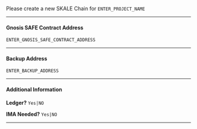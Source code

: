 Please create a new SKALE Chain for `ENTER_PROJECT_NAME`

---
#### Gnosis SAFE Contract Address

`ENTER_GNOSIS_SAFE_CONTRACT_ADDRESS`

---
#### Backup Address

`ENTER_BACKUP_ADDRESS`

---
#### Additional Information

**Ledger?** `Yes|NO`

**IMA Needed?** `Yes|NO`

---
